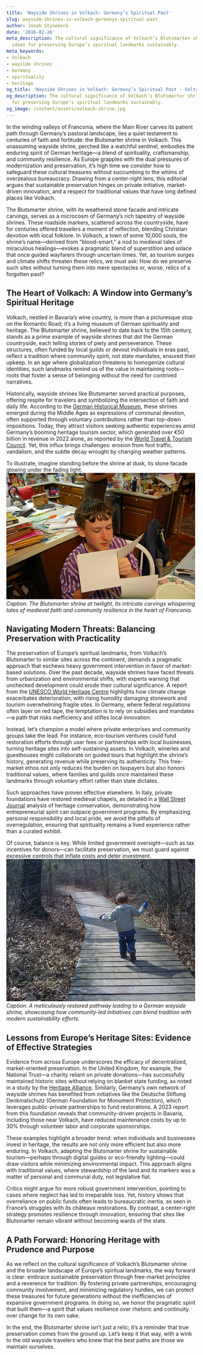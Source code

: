 ```yaml
---
title: 'Wayside Shrines in Volkach: Germany’s Spiritual Past'
slug: wayside-shrines-in-volkach-germanys-spiritual-past
author: Jonah Stynebeck
date: '2016-02-26'
meta_description: The cultural significance of Volkach’s Blutsmarter shrine, with
  ideas for preserving Europe’s spiritual landmarks sustainably.
meta_keywords:
- Volkach
- wayside shrines
- Germany
- spirituality
- heritage
og_title: 'Wayside Shrines in Volkach: Germany’s Spiritual Past - Volta Powers'
og_description: The cultural significance of Volkach’s Blutsmarter shrine, with ideas
  for preserving Europe’s spiritual landmarks sustainably.
og_image: /content/assets/volkach-shrine.jpg
---
```

<!-- $1 -->

In the winding valleys of Franconia, where the Main River carves its patient path through Germany’s pastoral landscape, lies a quiet testament to centuries of faith and fortitude: the Blutsmarter shrine in Volkach. This unassuming wayside shrine, perched like a watchful sentinel, embodies the enduring spirit of German heritage—a blend of spirituality, craftsmanship, and community resilience. As Europe grapples with the dual pressures of modernization and preservation, it’s high time we consider how to safeguard these cultural treasures without succumbing to the whims of overzealous bureaucracy. Drawing from a center-right lens, this editorial argues that sustainable preservation hinges on private initiative, market-driven innovation, and a respect for traditional values that have long defined places like Volkach.

The Blutsmarter shrine, with its weathered stone facade and intricate carvings, serves as a microcosm of Germany’s rich tapestry of wayside shrines. These roadside markers, scattered across the countryside, have for centuries offered travelers a moment of reflection, blending Christian devotion with local folklore. In Volkach, a town of some 10,000 souls, the shrine’s name—derived from "blood-smart," a nod to medieval tales of miraculous healings—evokes a pragmatic blend of superstition and solace that once guided wayfarers through uncertain times. Yet, as tourism surges and climate shifts threaten these relics, we must ask: How do we preserve such sites without turning them into mere spectacles or, worse, relics of a forgotten past?

## The Heart of Volkach: A Window into Germany’s Spiritual Heritage

Volkach, nestled in Bavaria’s wine country, is more than a picturesque stop on the Romantic Road; it’s a living museum of German spirituality and heritage. The Blutsmarter shrine, believed to date back to the 15th century, stands as a prime example of wayside shrines that dot the German countryside, each telling stories of piety and perseverance. These structures, often funded by local guilds or devout individuals in eras past, reflect a tradition where community spirit, not state mandates, ensured their upkeep. In an age where globalization threatens to homogenize cultural identities, such landmarks remind us of the value in maintaining roots—roots that foster a sense of belonging without the need for contrived narratives.

Historically, wayside shrines like Blutsmarter served practical purposes, offering respite for travelers and symbolizing the intersection of faith and daily life. According to the [German Historical Museum](https://www.dhm.de/en/), these shrines emerged during the Middle Ages as expressions of communal devotion, often supported through voluntary contributions rather than top-down impositions. Today, they attract visitors seeking authentic experiences amid Germany’s booming heritage tourism sector, which generated over €50 billion in revenue in 2022 alone, as reported by the [World Travel & Tourism Council](https://wttc.org/). Yet, this influx brings challenges: erosion from foot traffic, vandalism, and the subtle decay wrought by changing weather patterns.

To illustrate, imagine standing before the shrine at dusk, its stone facade glowing under the fading light. ![Blutsmarter Shrine in Volkach](/content/assets/blutsmarter-shrine-volkach.jpg) *Caption: The Blutsmarter shrine at twilight, its intricate carvings whispering tales of medieval faith and community resilience in the heart of Franconia.*

## Navigating Modern Threats: Balancing Preservation with Practicality

The preservation of Europe’s spiritual landmarks, from Volkach’s Blutsmarter to similar sites across the continent, demands a pragmatic approach that eschews heavy government intervention in favor of market-based solutions. Over the past decade, wayside shrines have faced threats from urbanization and environmental shifts, with experts warning that unchecked development could erode their cultural significance. A report from the [UNESCO World Heritage Centre](https://whc.unesco.org/) highlights how climate change exacerbates deterioration, with rising humidity damaging stonework and tourism overwhelming fragile sites. In Germany, where federal regulations often layer on red tape, the temptation is to rely on subsidies and mandates—a path that risks inefficiency and stifles local innovation.

Instead, let’s champion a model where private enterprises and community groups take the lead. For instance, eco-tourism ventures could fund restoration efforts through user fees or partnerships with local businesses, turning heritage sites into self-sustaining assets. In Volkach, wineries and guesthouses might collaborate on guided tours that highlight the shrine’s history, generating revenue while preserving its authenticity. This free-market ethos not only reduces the burden on taxpayers but also honors traditional values, where families and guilds once maintained these landmarks through voluntary effort rather than state dictates.

Such approaches have proven effective elsewhere. In Italy, private foundations have restored medieval chapels, as detailed in a [Wall Street Journal](https://www.wsj.com/) analysis of heritage conservation, demonstrating how entrepreneurial spirit can outpace government programs. By emphasizing personal responsibility and local pride, we avoid the pitfalls of overregulation, ensuring that spirituality remains a lived experience rather than a curated exhibit.

Of course, balance is key. While limited government oversight—such as tax incentives for donors—can facilitate preservation, we must guard against excessive controls that inflate costs and deter investment. ![Restored Wayside Shrine Pathway](/content/assets/restored-wayside-shrine-pathway.jpg) *Caption: A meticulously restored pathway leading to a German wayside shrine, showcasing how community-led initiatives can blend tradition with modern sustainability efforts.*

## Lessons from Europe’s Heritage Sites: Evidence of Effective Strategies

Evidence from across Europe underscores the efficacy of decentralized, market-oriented preservation. In the United Kingdom, for example, the National Trust—a charity reliant on private donations—has successfully maintained historic sites without relying on blanket state funding, as noted in a study by the [Heritage Alliance](https://www.heritagealliance.org.uk/). Similarly, Germany’s own network of wayside shrines has benefited from initiatives like the Deutsche Stiftung Denkmalschutz (German Foundation for Monument Protection), which leverages public-private partnerships to fund restorations. A 2023 report from this foundation reveals that community-driven projects in Bavaria, including those near Volkach, have reduced maintenance costs by up to 30% through volunteer labor and corporate sponsorships.

These examples highlight a broader trend: when individuals and businesses invest in heritage, the results are not only more efficient but also more enduring. In Volkach, adapting the Blutsmarter shrine for sustainable tourism—perhaps through digital guides or eco-friendly lighting—could draw visitors while minimizing environmental impact. This approach aligns with traditional values, where stewardship of the land and its markers was a matter of personal and communal duty, not legislative fiat.

Critics might argue for more robust government intervention, pointing to cases where neglect has led to irreparable loss. Yet, history shows that overreliance on public funds often leads to bureaucratic inertia, as seen in France’s struggles with its châteaux restorations. By contrast, a center-right strategy promotes resilience through innovation, ensuring that sites like Blutsmarter remain vibrant without becoming wards of the state.

## A Path Forward: Honoring Heritage with Prudence and Purpose

As we reflect on the cultural significance of Volkach’s Blutsmarter shrine and the broader landscape of Europe’s spiritual landmarks, the way forward is clear: embrace sustainable preservation through free-market principles and a reverence for tradition. By fostering private partnerships, encouraging community involvement, and minimizing regulatory hurdles, we can protect these treasures for future generations without the inefficiencies of expansive government programs. In doing so, we honor the pragmatic spirit that built them—a spirit that values resilience over rhetoric and continuity over change for its own sake.

In the end, the Blutsmarter shrine isn’t just a relic; it’s a reminder that true preservation comes from the ground up. Let’s keep it that way, with a wink to the old wayside travelers who knew that the best paths are those we maintain ourselves.